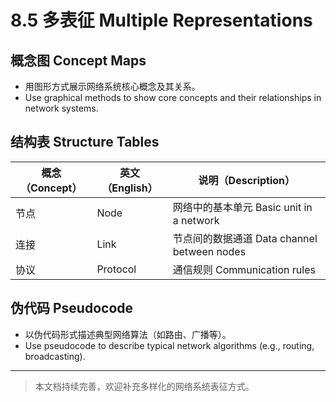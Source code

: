 # 8.5 多表征 Multiple Representations

## 概念图 Concept Maps

- 用图形方式展示网络系统核心概念及其关系。
- Use graphical methods to show core concepts and their relationships in network systems.

## 结构表 Structure Tables

| 概念（Concept） | 英文（English） | 说明（Description） |
|---|---|---|
| 节点 | Node | 网络中的基本单元 Basic unit in a network |
| 连接 | Link | 节点间的数据通道 Data channel between nodes |
| 协议 | Protocol | 通信规则 Communication rules |

## 伪代码 Pseudocode

- 以伪代码形式描述典型网络算法（如路由、广播等）。
- Use pseudocode to describe typical network algorithms (e.g., routing, broadcasting).

---

> 本文档持续完善，欢迎补充多样化的网络系统表征方式。
